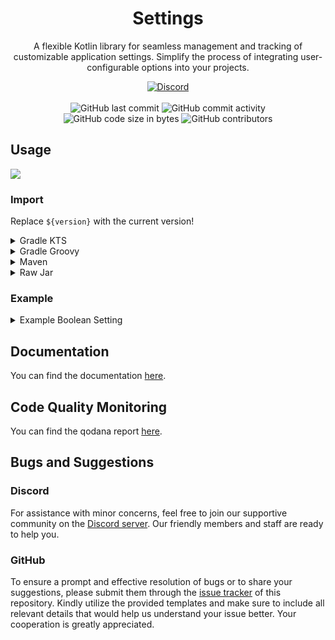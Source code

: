<h1 align="center">Settings</h1>

<p align="center">A flexible Kotlin library for seamless management and tracking of customizable application settings. Simplify the process of integrating user-configurable options into your projects.</p>

<div align="center">
    <a href="https://lyzev.github.io/discord"><img src="https://img.shields.io/discord/610120595765723137?logo=discord" alt="Discord"/></a>
    <br><br>
    <img src="https://img.shields.io/github/last-commit/Lyzev/Settings" alt="GitHub last commit"/>
    <img src="https://img.shields.io/github/commit-activity/w/Lyzev/Settings" alt="GitHub commit activity"/>
    <br>
    <img src="https://img.shields.io/github/languages/code-size/Lyzev/Settings" alt="GitHub code size in bytes"/>
    <img src="https://img.shields.io/github/contributors/Lyzev/Settings" alt="GitHub contributors"/>
</div>

## Usage

[![](https://jitpack.io/v/Lyzev/Settings.svg?label=Release)](https://jitpack.io/#Lyzev/Settings)

### Import

Replace `${version}` with the current version!

<details>
        <summary>Gradle KTS</summary>

```kt
repositories {
    maven("https://jitpack.io")
}

dependencies {
    implementation("com.github.Lyzev:Settings:${version}")
}
```

</details>

<details>
        <summary>Gradle Groovy</summary>

```groovy
repositories {
    maven { url 'https://jitpack.io' }
}

dependencies {
    implementation 'com.github.Lyzev:Settings:${version}'
}
```

</details>

<details>
        <summary>Maven</summary>

```xml

<repositories>
    <repository>
        <id>jitpack.io</id>
        <url>https://jitpack.io</url>
    </repository>
</repositories>

<dependencies>
<dependency>
    <groupId>com.github.Lyzev</groupId>
    <artifactId>Settings</artifactId>
    <version>${version}</version>
</dependency>
</dependencies>
```

</details>

<details>
        <summary>Raw Jar</summary>

1. Go to the [release page](https://github.com/Lyzev/Settings/releases).
2. Download Settings-${version}.jar.
3. Add the jar to your classpath.

</details>

### Example

<details>
        <summary>Example Boolean Setting</summary>

```kt
import dev.lyzev.api.settings.Setting
import kotlin.reflect.KClass

/**
 * A specific implementation of the [Setting] class for boolean settings.
 *
 * @param container The class of the settings container where this setting belongs.
 * @param name The name of the setting.
 * @param value The initial value of the boolean setting.
 * @param hide A lambda function that determines whether this setting is hidden or not.
 * @param change A lambda function that will be called when the value of the setting changes.
 */
class BooleanSetting(
    container: KClass<*>, name: String, value: Boolean, hide: () -> Boolean = { false }, change: (Boolean) -> Unit = {}
) : Setting<Boolean>(container, name, value, hide, change)

class Test {
    companion object {
        var setting by BooleanSetting(BooleanSetting::class, "test", true) { println("Setting changed to $it") }
    }
}

fun main() {
    // Create an instance of TestSetting with initial values.

    // Print the initial value of the setting.
    println(Test.setting)

    // Change the value of the setting to 'false'.
    Test.setting = false

    // Print the updated value of the setting.
    println(Test.setting)
}
```

</details>

## Documentation

You can find the documentation [here](https://lyzev.github.io/Settings/dokka).

## Code Quality Monitoring

You can find the qodana report [here](https://lyzev.github.io/Settings/qodana).

## Bugs and Suggestions

### Discord

For assistance with minor concerns, feel free to join our supportive community on
the [Discord server](https://lyzev.github.io/discord). Our friendly members and staff are ready to help you.

### GitHub

To ensure a prompt and effective resolution of bugs or to share your suggestions, please submit them through
the [issue tracker](https://github.com/Lyzev/Settings/issues) of this repository. Kindly utilize the provided templates
and make sure to include all relevant details that would help us understand your issue better. Your cooperation is
greatly appreciated.
